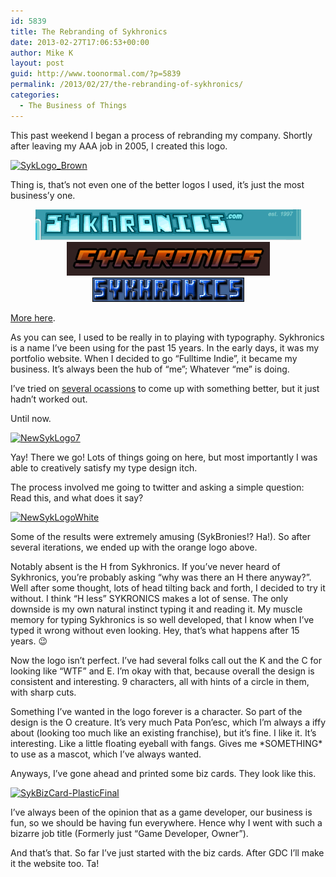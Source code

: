 ```yaml
---
id: 5839
title: The Rebranding of Sykhronics
date: 2013-02-27T17:06:53+00:00
author: Mike K
layout: post
guid: http://www.toonormal.com/?p=5839
permalink: /2013/02/27/the-rebranding-of-sykhronics/
categories:
  - The Business of Things
---
```

This past weekend I began a process of rebranding my company. Shortly after leaving my AAA job in 2005, I created this logo.

[<img src="/wp-content/uploads/2013/02/SykLogo_Brown-450x83.png" alt="SykLogo_Brown" width="450" height="83" class="aligncenter size-medium wp-image-5842" srcset="http://blog.toonormal.com/wp-content/uploads/2013/02/SykLogo_Brown-450x83.png 450w, http://blog.toonormal.com/wp-content/uploads/2013/02/SykLogo_Brown-640x118.png 640w, http://blog.toonormal.com/wp-content/uploads/2013/02/SykLogo_Brown.png 1080w" sizes="(max-width: 450px) 100vw, 450px" />](/wp-content/uploads/2013/02/SykLogo_Brown.png)

Thing is, that&#8217;s not even one of the better logos I used, it&#8217;s just the most business&#8217;y one.

<center>
  <img src="/content/syklogo2003.gif" /><br /> <img src="/content/sykforumlogo2003.gif" /><br /> <img src="/content/syklogopixel.gif" />
</center>

[More here](/2005/11/27/classic-logos/). 

As you can see, I used to be really in to playing with typography. Sykhronics is a name I&#8217;ve been using for the past 15 years. In the early days, it was my portfolio website. When I decided to go &#8220;Fulltime Indie&#8221;, it became my business. It&#8217;s always been the hub of &#8220;me&#8221;; Whatever &#8220;me&#8221; is doing.

I&#8217;ve tried on [several ocassions](/2010/11/14/tales-of-a-silent-h/) to come up with something better, but it just hadn&#8217;t worked out.

Until now.

[<img src="/wp-content/uploads/2013/02/NewSykLogo7-640x237.png" alt="NewSykLogo7" width="640" height="237" class="aligncenter size-large wp-image-5840" srcset="http://blog.toonormal.com/wp-content/uploads/2013/02/NewSykLogo7-640x237.png 640w, http://blog.toonormal.com/wp-content/uploads/2013/02/NewSykLogo7-450x166.png 450w, http://blog.toonormal.com/wp-content/uploads/2013/02/NewSykLogo7.png 1323w" sizes="(max-width: 640px) 100vw, 640px" />](/wp-content/uploads/2013/02/NewSykLogo7.png)

Yay! There we go! Lots of things going on here, but most importantly I was able to creatively satisfy my type design itch.

The process involved me going to twitter and asking a simple question: Read this, and what does it say? 

[<img src="/wp-content/uploads/2013/02/NewSykLogoWhite-450x72.png" alt="NewSykLogoWhite" width="450" height="72" class="aligncenter size-medium wp-image-5848" srcset="http://blog.toonormal.com/wp-content/uploads/2013/02/NewSykLogoWhite-450x72.png 450w, http://blog.toonormal.com/wp-content/uploads/2013/02/NewSykLogoWhite-640x103.png 640w, http://blog.toonormal.com/wp-content/uploads/2013/02/NewSykLogoWhite.png 1252w" sizes="(max-width: 450px) 100vw, 450px" />](/wp-content/uploads/2013/02/NewSykLogoWhite.png)

Some of the results were extremely amusing (SykBronies!? Ha!). So after several iterations, we ended up with the orange logo above. 

Notably absent is the H from Sykhronics. If you&#8217;ve never heard of Sykhronics, you&#8217;re probably asking &#8220;why was there an H there anyway?&#8221;. Well after some thought, lots of head tilting back and forth, I decided to try it without. I think &#8220;H less&#8221; SYKRONICS makes a lot of sense. The only downside is my own natural instinct typing it and reading it. My muscle memory for typing Sykhronics is so well developed, that I know when I&#8217;ve typed it wrong without even looking. Hey, that&#8217;s what happens after 15 years. 😉

Now the logo isn&#8217;t perfect. I&#8217;ve had several folks call out the K and the C for looking like &#8220;WTF&#8221; and E. I&#8217;m okay with that, because overall the design is consistent and interesting. 9 characters, all with hints of a circle in them, with sharp cuts.

Something I&#8217;ve wanted in the logo forever is a character. So part of the design is the O creature. It&#8217;s very much Pata Pon&#8217;esc, which I&#8217;m always a iffy about (looking too much like an existing franchise), but it&#8217;s fine. I like it. It&#8217;s interesting. Like a little floating eyeball with fangs. Gives me \*SOMETHING\* to use as a mascot, which I&#8217;ve always wanted.

Anyways, I&#8217;ve gone ahead and printed some biz cards. They look like this.

[<img src="/wp-content/uploads/2013/02/SykBizCard-PlasticFinal.png" alt="SykBizCard-PlasticFinal" width="531" height="686" class="aligncenter size-full wp-image-5851" srcset="http://blog.toonormal.com/wp-content/uploads/2013/02/SykBizCard-PlasticFinal.png 531w, http://blog.toonormal.com/wp-content/uploads/2013/02/SykBizCard-PlasticFinal-348x450.png 348w" sizes="(max-width: 531px) 100vw, 531px" />](/wp-content/uploads/2013/02/SykBizCard-PlasticFinal.png)

I&#8217;ve always been of the opinion that as a game developer, our business is fun, so we should be having fun everywhere. Hence why I went with such a bizarre job title (Formerly just &#8220;Game Developer, Owner&#8221;).

And that&#8217;s that. So far I&#8217;ve just started with the biz cards. After GDC I&#8217;ll make it the website too. Ta!